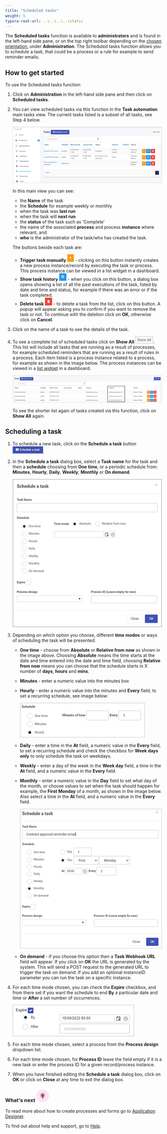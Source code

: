 ```yaml
---
title: "Scheduled tasks"
weight: 5
typora-root-url: ..\..\..\..\static
---
```


The **Scheduled tasks** function is available to **administrators** and is found in the left-hand side pane, or on the top right toolbar depending on the [chosen orientation](/docs/platform/administration/subscription/#general-settings), under **Administration**. The Scheduled tasks function allows you to schedule a task, that could be a process or a rule for example to send reminder emails.

## How to get started

To use the Scheduled tasks function:

1. Click on **Administration** in the left-hand side pane and then click on **Scheduled tasks**. 

2. You can view scheduled tasks via this function in the **Task automation** main tasks view. The current tasks listed is a subset of all tasks, see Step 4 below.

   ![Scheduled tasks view](/images/schedule-tasks-view.jpg)

   In this main view you can see:

   - the **Name** of the task
   - the **Schedule** for example weekly or monthly
   - when the task was **last run**
   - when the task will **next run**
   - the **status** of the task such as 'Complete'
   - the name of the associated **process** and process **instance** where relevant, and
   - **who** is the administrator of the task/who has created the task. 

   The buttons beside each task are:

   - **Trigger task manually** ![Trigger task manually](/images/trigger-task-manually.jpg) - clicking on this button instantly creates a new process instance/record by executing the task or process. This process instance can be viewed in a list widget in a dashboard.
   - **Show task history** ![Show task history](/images/show-task-history.jpg) - when you click on this button, a dialog box opens showing a list of all the past executions of the task, listed by date and time and status, for example if there was an error or if the task completed.
   - **Delete task** ![Delete task](/images/delete-task.jpg) - to delete a task from the list, click on this button. A popup will appear asking you to confirm if you want to remove the task or not. To continue with the deletion click on **OK**, otherwise click on **Cancel**.

3. Click on the name of a task to see the details of the task.

4. To see a complete list of scheduled tasks click on **Show All** ![Show All button](/images/show-all.jpg). This list will include all tasks that are running as a result of processes, for example scheduled reminders that are running as a result of rules in a process. Each item listed is a process instance related to a process, for example as shown in the image below. The process instances can be viewed in a [list widget](/docs/platform/pages/list/) in a dashboard.

   ![Scheduled tasks list](/images/scheduled-tasks.jpg)

   To see the shorter list again of tasks created via this function, click on **Show All** again. 

## Scheduling a task ##

1. To schedule a new task, click on the **Schedule a task** button ![Schedule a task button](/images/schedule-a-task.jpg). 

2. In the **Schedule a task** dialog box, select a **Task name** for the task and then a **schedule** choosing from  **One time**, or a periodic schedule from: **Minutes**, **Hourly**, **Daily**, **Weekly**, **Monthly** or **On demand**.

   ![Scheduled tasks view](/images/schedule-tasks-box.jpg)

3. Depending on which option you choose, different **time modes** or ways of scheduling the task will be presented:

   - **One time** - choose from **Absolute** or **Relative from now** as shown in the image above. Choosing **Absolute** means the time starts at the date and time entered into the date and time field, choosing **Relative from now** means you can choose that the schedule starts in X number of **days**, **hours** and **mins**. 

   - **Minutes** - enter a numeric value into the minutes box

   - **Hourly** - enter a numeric value into the minutes and **Every** field, to set a recurring schedule, see image below:

     ![Hourly schedule option](/images/hours-schedule.jpg)

   - **Daily** - enter a time in the **At** field, a numeric value in the **Every** field, to set a recurring schedule and check the checkbox for **Week days** **only** to only schedule the task on weekdays.

   - **Weekly** - enter a day of the week in the **Week day** field, a time in the **At** field, and a numeric value in the **Every** field.

   - **Monthly** - enter a numeric value in the **Day** field to set what day of the month, or choose values to set when the task should happen for example, the **First** **Monday** of a month, as shown in the image below.  Also select a time in the **At** field, and a numeric value in the **Every** field.

      ![Monthly schedule option](/images/schedule-monthly.jpg)
      
   - **On demand** - if you choose this option then a **Task Webhook URL** field will appear. If you click on **OK** the URL is generated by the system. This will send a POST request to the generated URL to trigger the task on demand. If you add an optional instanceID parameter you can run the task on a specific instance. 

4. For each time mode chosen, you can check the **Expire** checkbox, and from there set if you want the schedule to end **By** a particular date and time or **After** a set number of occurrences.

   ![Set task expiry](/images/task-expiry.jpg)

5. For each time mode chosen, select a process from the **Process design** dropdown list.

6. For each time mode chosen, for **Process ID** leave the field empty if it is a new task or enter the process ID for a given record/process instance.

7. When you have finished editing the **Schedule a task** dialog box, click on **OK** or click on **Close** at any time to exit the dialog box.

   

### What's next  ![Idea icon](/images/18.png) ###

To read more about how to create processes and forms go to [Application Designer](/docs/platform/application-designer/).

To find out about help and support, go to [Help](/docs/platform/general/help/).

